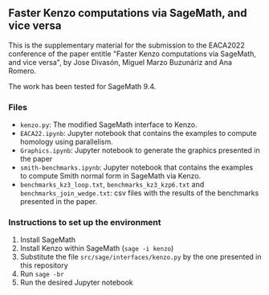 ## Faster Kenzo computations via SageMath, and vice versa

This is the supplementary material for the submission to the 
EACA2022 conference of the paper entitle "Faster Kenzo computations
via SageMath, and vice versa", by Jose Divasón, Miguel Marzo Buzunáriz
and Ana Romero.

The work has been tested for SageMath 9.4.

### Files

- ```kenzo.py```: The modified SageMath interface to Kenzo.
- ```EACA22.ipynb```: Jupyter notebook that contains the examples
to compute homology using parallelism.
- ```Graphics.ipynb```: Jupyter notebook to generate the graphics presented in the paper
- ```smith-benchmarks.ipynb```: Jupyter notebook that contains the examples
to compute Smith normal form in SageMath via Kenzo.
- ```benchmarks_kz3_loop.txt```, ```benchmarks_kz3_kzp6.txt``` and ```benchmarks_join_wedge.txt```: csv files
with the results of the benchmarks presented in the paper.

### Instructions to set up the environment

1. Install SageMath
2. Install Kenzo within SageMath (```sage -i kenzo```)
3. Substitute the file ```src/sage/interfaces/kenzo.py``` by the one presented in this repository
4. Run ```sage -br```
5. Run the desired Jupyter notebook
